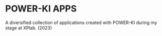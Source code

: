# POWER-KI APPS
 A diversified collection of applications created with POWER-KI during my stage at XPlab. (2023)
